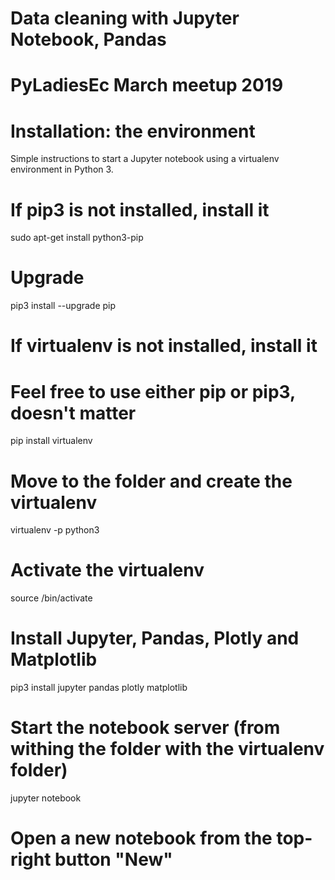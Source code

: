 # Data cleaning with Jupyter Notebook, Pandas
# PyLadiesEc March meetup 2019
# Installation: the environment
Simple instructions to start a Jupyter notebook using a virtualenv environment in Python 3.

# If pip3 is not installed, install it
sudo apt-get install python3-pip

# Upgrade
pip3 install --upgrade pip

# If virtualenv is not installed, install it
# Feel free to use either pip or pip3, doesn't matter
pip install virtualenv

# Move to the folder and create the virtualenv
virtualenv -p python3 <my-virtualenv-name>

# Activate the virtualenv
source <my-virtualenv-name>/bin/activate

# Install Jupyter, Pandas, Plotly and Matplotlib
pip3 install jupyter pandas plotly matplotlib

# Start the notebook server (from withing the folder with the virtualenv folder)
jupyter notebook

# Open a new notebook from the top-right button "New"
